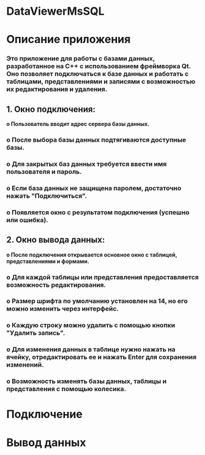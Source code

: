 # DataViewerMsSQL
<h1><b>Описание приложения</b></h1>

<h3><b>Это приложение для работы с базами данных, разработанное на C++ с использованием фреймворка Qt. Оно позволяет подключаться к базе данных и работать с таблицами, представлениями и записями с возможностью их редактирования и удаления.</b></h3>

<h2><b>1.	Окно подключения:</b></h2
                                 

<h3><b>o	Пользователь вводит адрес сервера базы данных.</b></h3>
<h3><b>o	После выбора базы данных подтягиваются доступные базы.</b></h3>
<h3><b>o	Для закрытых баз данных требуется ввести имя пользователя и пароль.</b></h3>
<h3><b>o	Если база данных не защищена паролем, достаточно нажать "Подключиться".</b></h3>
<h3><b>o	Появляется окно с результатом подключения (успешно или ошибка).</b></h3>

<h2><b>2.	Окно вывода данных:</b></h2

                                                                      
<h3><b>o	После подключения открывается основное окно с таблицей, представлениями и формами.</b></h3>
<h3><b>o	Для каждой таблицы или представления предоставляется возможность редактирования.</b></h3>
<h3><b>o	Размер шрифта по умолчанию установлен на 14, но его можно изменить через интерфейс.</b></h3>
<h3><b>o	Каждую строку можно удалить с помощью кнопки "Удалить запись".</b></h3>
<h3><b>o	Для изменения данных в таблице нужно нажать на ячейку, отредактировать ее и нажать Enter для сохранения изменений.</b></h3>
<h3><b>o	Возможность изменять базы данных, таблицы и представления с помощью колесика.</b></h3>


<h1><b>Подключение</b></h1>



<h1><b>Вывод данных</b></h1>

